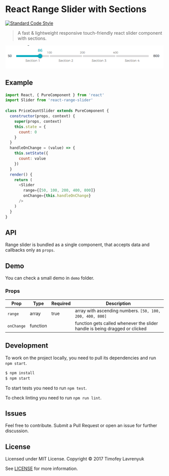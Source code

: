 # React Range Slider with Sections
[![Standard Code Style][std_img]][std_site]
> A fast & lightweight responsive touch-friendly react slider component with sections.

<img src="./demo/slider.png" alt="Slider" />

## Example

```js
import React, { PureComponent } from 'react'
import Slider from 'react-range-slider'

class PriceCountSlider extends PureComponent {
  constructor(props, context) {
    super(props, context)
    this.state = {
      count: 0
    }
  }
  handleOnChange = (value) => {
    this.setState({
      count: value
    })
  }
  render() {
    return (
      <Slider
        range={[50, 100, 200, 400, 800]}
        onChange={this.handleOnChange}
      />
    )
  }
}
```

## API
Range slider is bundled as a single component, that accepts data and callbacks only as `props`.

## Demo
You can check a small demo in `demo` folder. 


### Props
Prop   	 			 |  Type      |  Required  |  Description
---------   	     |  -------   |  -------   |  -----------
`range`              |  array     |  true      |  array with ascending numbers. `[50, 100, 200, 400, 800]`
`onChange`  	     |  function  |            |  function gets called whenever the slider handle is being dragged or clicked

## Development
To work on the project locally, you need to pull its dependencies and run `npm start`.

```bash
$ npm install
$ npm start
```

To start tests you need to run `npm test`.

To check linting you need to run `npm run lint`.

## Issues
Feel free to contribute. Submit a Pull Request or open an issue for further discussion.

## License
Licensed under MIT License. Copyright © 2017 Timofey Lavrenyuk

See [LICENSE](./LICENSE) for more information.

[std_img]: https://img.shields.io/badge/code%20style-standard-brightgreen.svg
[std_site]: http://standardjs.com